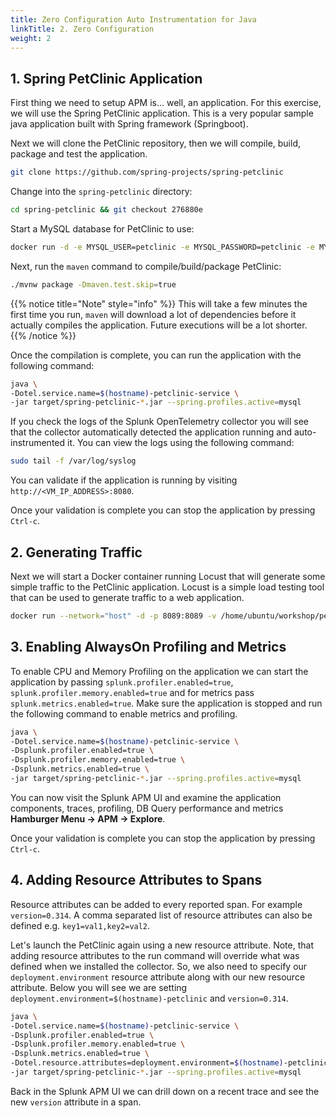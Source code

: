 ```yaml
---
title: Zero Configuration Auto Instrumentation for Java
linkTitle: 2. Zero Configuration
weight: 2
---
```


## 1. Spring PetClinic Application

First thing we need to setup APM is... well, an application. For this exercise, we will use the Spring PetClinic application. This is a very popular sample java application built with Spring framework (Springboot).

Next we will clone the PetClinic repository, then we will compile, build, package and test the application.

```bash
git clone https://github.com/spring-projects/spring-petclinic
```

Change into the `spring-petclinic` directory:

```bash
cd spring-petclinic && git checkout 276880e
```

Start a MySQL database for PetClinic to use:

```bash
docker run -d -e MYSQL_USER=petclinic -e MYSQL_PASSWORD=petclinic -e MYSQL_ROOT_PASSWORD=root -e MYSQL_DATABASE=petclinic -p 3306:3306 docker.io/mysql:5.7.8
```

Next, run the `maven` command to compile/build/package PetClinic:

```bash
./mvnw package -Dmaven.test.skip=true
```

{{% notice title="Note" style="info" %}}
This will take a few minutes the first time you run, `maven` will download a lot of dependencies before it actually compiles the application. Future executions will be a lot shorter.
{{% /notice %}}

Once the compilation is complete, you can run the application with the following command:

```bash
java \
-Dotel.service.name=$(hostname)-petclinic-service \
-jar target/spring-petclinic-*.jar --spring.profiles.active=mysql
```

If you check the logs of the Splunk OpenTelemetry collector you will see that the collector automatically detected the application running and auto-instrumented it. You can view the logs using the following command:

```bash
sudo tail -f /var/log/syslog
```

You can validate if the application is running by visiting `http://<VM_IP_ADDRESS>:8080`.

Once your validation is complete you can stop the application by pressing `Ctrl-c`.

## 2. Generating Traffic

Next we will start a Docker container running Locust that will generate some simple traffic to the PetClinic application. Locust is a simple load testing tool that can be used to generate traffic to a web application.

```bash
docker run --network="host" -d -p 8089:8089 -v /home/ubuntu/workshop/petclinic:/mnt/locust docker.io/locustio/locust -f /mnt/locust/locustfile.py --headless -u 10 -r 3 -H http://127.0.0.1:8080
```

## 3. Enabling AlwaysOn Profiling and Metrics

To enable CPU and Memory Profiling on the application we can start the application by passing `splunk.profiler.enabled=true`, `splunk.profiler.memory.enabled=true` and for metrics pass `splunk.metrics.enabled=true`. Make sure the application is stopped and run the following command to enable metrics and profiling.

```bash
java \
-Dotel.service.name=$(hostname)-petclinic-service \
-Dsplunk.profiler.enabled=true \
-Dsplunk.profiler.memory.enabled=true \
-Dsplunk.metrics.enabled=true \
-jar target/spring-petclinic-*.jar --spring.profiles.active=mysql
```

You can now visit the Splunk APM UI and examine the application components, traces, profiling, DB Query performance and metrics **Hamburger Menu → APM → Explore**.

Once your validation is complete you can stop the application by pressing `Ctrl-c`.

## 4. Adding Resource Attributes to Spans

Resource attributes can be added to every reported span. For example `version=0.314`. A comma separated list of resource attributes can also be defined e.g. `key1=val1,key2=val2`.

Let's launch the PetClinic again using a new resource attribute. Note, that adding resource attributes to the run command will override what was defined when we installed the collector. So, we also need to specify our `deployment.environment` resource attribute along with our new resource attribute. Below you will see we are setting `deployment.environment=$(hostname)-petclinic` and `version=0.314`.

```bash
java \
-Dotel.service.name=$(hostname)-petclinic-service \
-Dsplunk.profiler.enabled=true \
-Dsplunk.profiler.memory.enabled=true \
-Dsplunk.metrics.enabled=true \
-Dotel.resource.attributes=deployment.environment=$(hostname)-petclinic,version=0.314 \
-jar target/spring-petclinic-*.jar --spring.profiles.active=mysql
```

Back in the Splunk APM UI we can drill down on a recent trace and see the new `version` attribute in a span.
